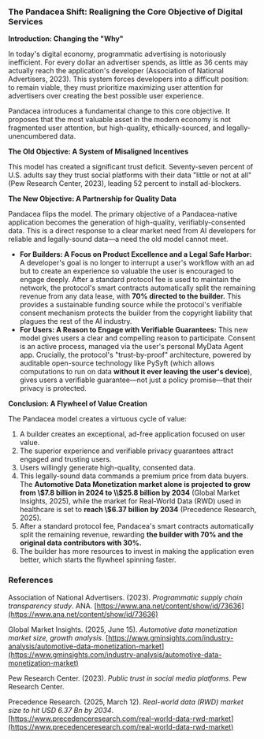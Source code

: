 ### **The Pandacea Shift: Realigning the Core Objective of Digital Services**

**Introduction: Changing the "Why"**

In today's digital economy, programmatic advertising is notoriously inefficient. For every dollar an advertiser spends, as little as 36 cents may actually reach the application's developer (Association of National Advertisers, 2023). This system forces developers into a difficult position: to remain viable, they must prioritize maximizing user attention for advertisers over creating the best possible user experience.

Pandacea introduces a fundamental change to this core objective. It proposes that the most valuable asset in the modern economy is not fragmented user attention, but high-quality, ethically-sourced, and legally-unencumbered data.

**The Old Objective: A System of Misaligned Incentives**

This model has created a significant trust deficit. Seventy-seven percent of U.S. adults say they trust social platforms with their data "little or not at all" (Pew Research Center, 2023), leading 52 percent to install ad-blockers.

**The New Objective: A Partnership for Quality Data**

Pandacea flips the model. The primary objective of a Pandacea-native application becomes the generation of high-quality, verifiably-consented data. This is a direct response to a clear market need from AI developers for reliable and legally-sound data—a need the old model cannot meet.

* **For Builders: A Focus on Product Excellence and a Legal Safe Harbor:** A developer's goal is no longer to interrupt a user's workflow with an ad but to create an experience so valuable the user is encouraged to engage deeply. After a standard protocol fee is used to maintain the network, the protocol's smart contracts automatically split the remaining revenue from any data lease, with **70% directed to the builder.** This provides a sustainable funding source while the protocol's verifiable consent mechanism protects the builder from the copyright liability that plagues the rest of the AI industry.  
* **For Users: A Reason to Engage with Verifiable Guarantees:** This new model gives users a clear and compelling reason to participate. Consent is an active process, managed via the user's personal MyData Agent app. Crucially, the protocol's "trust-by-proof" architecture, powered by auditable open-source technology like PySyft (which allows computations to run on data **without it ever leaving the user's device**), gives users a verifiable guarantee—not just a policy promise—that their privacy is protected.

**Conclusion: A Flywheel of Value Creation**

The Pandacea model creates a virtuous cycle of value:

1. A builder creates an exceptional, ad-free application focused on user value.  
2. The superior experience and verifiable privacy guarantees attract engaged and trusting users.  
3. Users willingly generate high-quality, consented data.  
4. This legally-sound data commands a premium price from data buyers. The **Automotive Data Monetization market alone is projected to grow from \\$7.8 billion in 2024 to \\$25.8 billion by 2034** (Global Market Insights, 2025), while the market for Real-World Data (RWD) used in healthcare is set to **reach \\$6.37 billion by 2034** (Precedence Research, 2025).  
5. After a standard protocol fee, Pandacea's smart contracts automatically split the remaining revenue, rewarding **the builder with 70% and the original data contributors with 30%.**  
6. The builder has more resources to invest in making the application even better, which starts the flywheel spinning faster.

### **References**

Association of National Advertisers. (2023). *Programmatic supply chain transparency study*. ANA. [https://www.ana.net/content/show/id/73636](https://www.ana.net/content/show/id/73636)

Global Market Insights. (2025, June 15). *Automotive data monetization market size, growth analysis*. [https://www.gminsights.com/industry-analysis/automotive-data-monetization-market](https://www.gminsights.com/industry-analysis/automotive-data-monetization-market)

Pew Research Center. (2023). *Public trust in social media platforms*. Pew Research Center.

Precedence Research. (2025, March 12). *Real-world data (RWD) market size to hit USD 6.37 Bn by 2034*. [https://www.precedenceresearch.com/real-world-data-rwd-market](https://www.precedenceresearch.com/real-world-data-rwd-market)